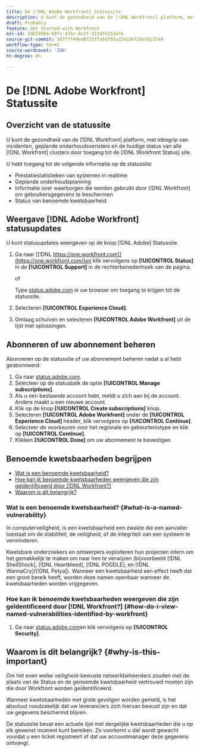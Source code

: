 ```yaml
---
title: De [!DNL Adobe Workfront] Statussite
description: U kunt de gezondheid van de [!DNL Workfront] platform, met inbegrip van incidenten, geplande onderhoudsvensters en de huidige status van alle [!DNL Workfront] clusters door toegang tot de [!DNL Workfront Status] site.
draft: Probably
feature: Get Started with Workfront
exl-id: 2d8509b4-b0fc-435c-8c2f-3154fe152e7a
source-git-commit: 5d7ff744ed0721ffa6d793a224226f28a76c57a0
workflow-type: tm+mt
source-wordcount: '388'
ht-degree: 0%

---
```


# De [!DNL Adobe Workfront] Statussite

## Overzicht van de statussite

U kunt de gezondheid van de [!DNL Workfront] platform, met inbegrip van incidenten, geplande onderhoudsvensters en de huidige status van alle [!DNL Workfront] clusters door toegang tot de [!DNL Workfront Status] site.

U hebt toegang tot de volgende informatie op de statussite:

* Prestatiestatistieken van systemen in realtime
* Geplande onderhoudsplanning
* Informatie over waarborgen die worden gebruikt door [!DNL Workfront] om gebruikersgegevens te beschermen
* Status van benoemde kwetsbaarheid

## Weergave [!DNL Adobe Workfront] statusupdates

U kunt statusupdates weergeven op de knop [!DNL Adobe] Statussite.

1. Ga naar [[!DNL https://one.workfront.com]](https://one.workfront.com/)en klik vervolgens op **[!UICONTROL Status]** in de **[!UICONTROL Support]** in de rechterbenedenhoek van de pagina.

   of

   Type [status.adobe.com](https://status.adobe.com/) in uw browser om toegang te krijgen tot de statussite.

1. Selecteren **[!UICONTROL Experience Cloud]**.
1. Omlaag schuiven en selecteren **[!UICONTROL Adobe Workfront]** uit de lijst met oplossingen.

## Abonneren of uw abonnement beheren

Abonneren op de statussite of uw abonnement beheren nadat u al hebt geabonneerd:

1. Ga naar [status.adobe.com](https://status.adobe.com/).
1. Selecteer op de statusbalk de optie **[!UICONTROL Manage subscriptions]**.
1. Als u een bestaande account hebt, meldt u zich aan bij de account. Anders maakt u een nieuwe account.
1. Klik op de knop **[!UICONTROL Create subscriptions]** knop.
1. Selecteren **[!UICONTROL Adobe Workfront]** onder de **[!UICONTROL Experience Cloud]** header, klik vervolgens op **[!UICONTROL Continue]**.
1. Selecteer de voorkeuren voor het regionale en gebeurtenistype en klik op **[!UICONTROL Continue]**.
1. Klikken **[!UICONTROL Done]** om uw abonnement te bevestigen.

## Benoemde kwetsbaarheden begrijpen

* [Wat is een benoemde kwetsbaarheid?](#what-is-a-named-vulnerability)
* [Hoe kan ik benoemde kwetsbaarheden weergeven die zijn geïdentificeerd door [!DNL Workfront?]](#how-do-i-view-named-vulnerabilities-identified-by-workfront)
* [Waarom is dit belangrijk?](#why-is-this-important)

### Wat is een benoemde kwetsbaarheid? {#what-is-a-named-vulnerability}

In computerveiligheid, is een kwetsbaarheid een zwakte die een aanvaller toestaat om de stabiliteit, de veiligheid, of de integriteit van een systeem te verminderen.

Kwetsbare onderzoekers en ontwerpers exploiteren hun projecten intern om het gemakkelijk te maken om naar hen te verwijzen (bijvoorbeeld [!DNL ShellShock], [!DNL Heartbleed], [!DNL POODLE], en [!DNL WannaCry]/[!DNL Petya]). Wanneer een kwetsbaarheid een effect heeft dat een groot bereik heeft, worden deze namen openbaar wanneer de kwetsbaarheden worden vrijgegeven.

### Hoe kan ik benoemde kwetsbaarheden weergeven die zijn geïdentificeerd door [!DNL Workfront?] {#how-do-i-view-named-vulnerabilities-identified-by-workfront}

1. Ga naar  [status.adobe.com](https://status.adobe.com/)en klik vervolgens op **[!UICONTROL Security]**.

## Waarom is dit belangrijk? {#why-is-this-important}

Om het even welke veiligheid-bewuste netwerkbeheerders zouden met de plaats van de Status en de genoemde kwetsbaarheid vertrouwd moeten zijn die door Workfront worden geïdentificeerd.

Wanneer kwetsbaarheden met grote gevolgen worden gemeld, is het absoluut noodzakelijk dat uw leveranciers zich hiervan bewust zijn en dat uw gegevens beschermd blijven.

De statussite bevat een actuele lijst met dergelijke kwetsbaarheden die u op elk gewenst moment kunt bereiken. Zo voorkomt u dat wordt gewacht voordat u een ticket registreert of dat uw accountmanager deze gegevens ontvangt.
